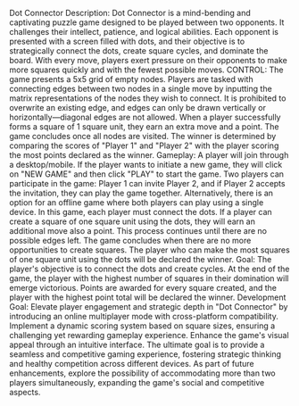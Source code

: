 Dot Connector
Description:
Dot Connector is a mind-bending and captivating puzzle game designed to be played between two opponents. 
It challenges their intellect, patience, and logical abilities. Each opponent is presented with a screen filled with 
dots, and their objective is to strategically connect the dots, create square cycles, and dominate the board.
With every move, players exert pressure on their opponents to make more squares quickly and with the 
fewest possible moves.
CONTROL:
The game presents a 5x5 grid of empty nodes. Players are tasked with connecting edges between two nodes in a single 
move by inputting the matrix representations of the nodes they wish to connect. It is prohibited to overwrite an existing 
edge, and edges can only be drawn vertically or horizontally—diagonal edges are not allowed. 
When a player successfully forms a square of 1 square unit, they earn an extra move and a point. The game concludes 
once all nodes are visited. The winner is determined by comparing the scores of "Player 1" and "Player 2" with the 
player scoring the most points declared as the winner.
Gameplay:
A player will join through a desktop/mobile. If the player wants to initiate a new game, they will click on "NEW GAME" 
and then click "PLAY" to start the game. Two players can participate in the game: Player 1 can invite Player 2, and if 
Player 2 accepts the invitation, they can play the game together. Alternatively, there is an option for an offline game 
where both players can play using a single device.
In this game, each player must connect the dots. If a player can create a square of one square unit using the dots, they 
will earn an additional move also a point. This process continues until there are no possible edges left. The game 
concludes when there are no more opportunities to create squares. The player who can make the most squares of one 
square unit using the dots will be declared the winner.
Goal: 
The player's objective is to connect the dots and create cycles. At the end of the game, the player with the highest 
number of squares in their domination will emerge victorious. Points are awarded for every square created, and the 
player with the highest point total will be declared the winner.
Development Goal:
Elevate player engagement and strategic depth in "Dot Connector" by introducing an online multiplayer mode with 
cross-platform compatibility. Implement a dynamic scoring system based on square sizes, ensuring a challenging yet 
rewarding gameplay experience. Enhance the game's visual appeal through an intuitive interface. The ultimate goal is to 
provide a seamless and competitive gaming experience, fostering strategic thinking and healthy competition across 
different devices. As part of future enhancements, explore the possibility of accommodating more than two players 
simultaneously, expanding the game's social and competitive aspects.
